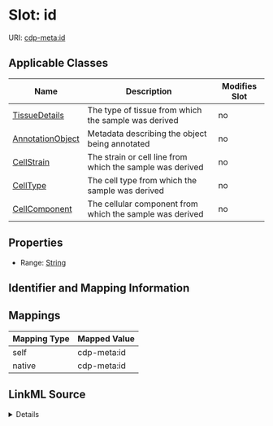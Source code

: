 

# Slot: id

URI: [cdp-meta:id](metadataid)



<!-- no inheritance hierarchy -->





## Applicable Classes

| Name | Description | Modifies Slot |
| --- | --- | --- |
| [TissueDetails](TissueDetails.md) | The type of tissue from which the sample was derived |  no  |
| [AnnotationObject](AnnotationObject.md) | Metadata describing the object being annotated |  no  |
| [CellStrain](CellStrain.md) | The strain or cell line from which the sample was derived |  no  |
| [CellType](CellType.md) | The cell type from which the sample was derived |  no  |
| [CellComponent](CellComponent.md) | The cellular component from which the sample was derived |  no  |







## Properties

* Range: [String](String.md)





## Identifier and Mapping Information








## Mappings

| Mapping Type | Mapped Value |
| ---  | ---  |
| self | cdp-meta:id |
| native | cdp-meta:id |




## LinkML Source

<details>
```yaml
name: id
alias: id
domain_of:
- TissueDetails
- CellType
- CellStrain
- CellComponent
- AnnotationObject
range: string

```
</details>
